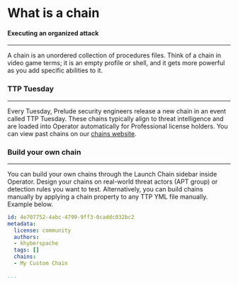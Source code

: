 # What is a chain

#### Executing an organized attack

---

A chain is an unordered collection of procedures files. Think of a chain in video game terms; it is
an empty profile or shell, and it gets more powerful as you add specific abilities to it.

### TTP Tuesday

---

Every Tuesday, Prelude security engineers release a new chain in an event called TTP Tuesday. These chains
typically align to threat intelligence and are loaded into Operator automatically for Professional license 
holders. You can view past chains on our [chains website](https://chains.prelude.org).

### Build your own chain

---

You can build your own chains through the Launch Chain sidebar inside Operator. 
Design your chains on real-world threat actors (APT group) or detection rules you want to test.
Alternatively, you can build chains manually by applying a chain property to any TTP YML file manually.
Example below.

```yml
id: 4e707752-4abc-4799-9ff3-0caddc032bc2
metadata:
  license: community
  authors:
  - khyberspache
  tags: []
  chains:
  - My Custom Chain

...
```
